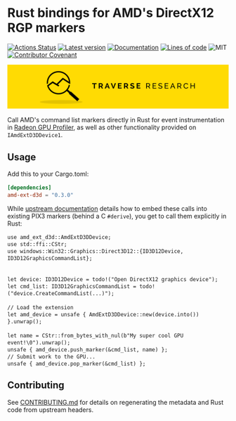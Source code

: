 # Rust bindings for AMD's DirectX12 RGP markers

[![Actions Status](https://github.com/Traverse-Research/amd-ext-d3d-rs/actions/workflows/ci.yml/badge.svg)](https://github.com/Traverse-Research/amd-ext-d3d-rs/actions/workflows/ci.yml)
[![Latest version](https://img.shields.io/crates/v/amd-ext-d3d.svg?logo=rust)](https://crates.io/crates/amd-ext-d3d)
[![Documentation](https://docs.rs/amd-ext-d3d/badge.svg)](https://docs.rs/amd-ext-d3d)
[![Lines of code](https://tokei.rs/b1/github/Traverse-Research/amd-ext-d3d-rs)](https://github.com/Traverse-Research/amd-ext-d3d-rs)
![MIT](https://img.shields.io/badge/license-MIT-blue.svg)
[![Contributor Covenant](https://img.shields.io/badge/contributor%20covenant-v1.4%20adopted-ff69b4.svg)](../master/CODE_OF_CONDUCT.md)

[![Banner](banner.png)](https://traverseresearch.nl)

Call AMD's command list markers directly in Rust for event instrumentation in [Radeon GPU Profiler], as well as other functionality provided on `IAmdExtD3DDevice1`.

## Usage

Add this to your Cargo.toml:

```toml
[dependencies]
amd-ext-d3d = "0.3.0"
```

While [upstream documentation] details how to embed these calls into existing PIX3 markers (behind a C `#derive`), you get to call them explicitly in Rust:

```rust,no_run
use amd_ext_d3d::AmdExtD3DDevice;
use std::ffi::CStr;
use windows::Win32::Graphics::Direct3D12::{ID3D12Device, ID3D12GraphicsCommandList};


let device: ID3D12Device = todo!("Open DirectX12 graphics device");
let cmd_list: ID3D12GraphicsCommandList = todo!("device.CreateCommandList(...)");

// Load the extension
let amd_device = unsafe { AmdExtD3DDevice::new(device.into()) }.unwrap();

let name = CStr::from_bytes_with_nul(b"My super cool GPU event!\0").unwrap();
unsafe { amd_device.push_marker(&cmd_list, name) };
// Submit work to the GPU...
unsafe { amd_device.pop_marker(&cmd_list) };
```

[Radeon GPU Profiler]: https://gpuopen.com/rgp/
[upstream documentation]: https://radeon-gpuprofiler.readthedocs.io/en/latest/#directx12-user-markers

## Contributing

See [CONTRIBUTING.md](CONTRIBUTING.md) for details on regenerating the metadata and Rust code from upstream headers.

